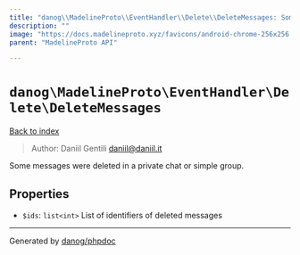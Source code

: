```yaml
---
title: "danog\\MadelineProto\\EventHandler\\Delete\\DeleteMessages: Some messages were deleted in a private chat or simple group."
description: ""
image: "https://docs.madelineproto.xyz/favicons/android-chrome-256x256.png"
parent: "MadelineProto API"

---
```

# `danog\MadelineProto\EventHandler\Delete\DeleteMessages`
[Back to index](../../../../index.html)

> Author: Daniil Gentili <daniil@daniil.it>  
  

Some messages were deleted in a private chat or simple group.  



## Properties
* `$ids`: `list<int>` List of identifiers of deleted messages
---
Generated by [danog/phpdoc](https://phpdoc.daniil.it)
